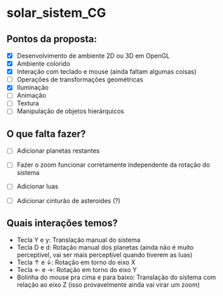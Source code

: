 # solar_sistem_CG

## Pontos da proposta:
- [x] Desenvolvimento de ambiente 2D ou 3D em OpenGL
- [x] Ambiente colorido
- [x] Interação com teclado e mouse (ainda faltam algumas coisas)
- [ ] Operações de transformações geométricas
- [x] Iluminação
- [ ] Animação
- [ ] Textura
- [ ] Manipulação de objetos hierárquicos

## O que falta fazer?
- [ ] Adicionar planetas restantes
- [ ] Fazer o zoom funcionar corretamente independente da rotação do sistema
- [ ] Adicionar luas
- [ ] Adicionar cinturão de asteroides (?)


## Quais interações temos?
- Tecla Y e y: Translação manual do sistema
- Tecla D e d: Rotação manual dos planetas (ainda não é muito perceptivel, vai ser mais perceptivel quando tiverem as luas)
- Tecla ↑ e ↓: Rotação em torno do eixo X
- Tecla ← e →: Rotação em torno do eixo Y
- Bolinha do mouse pra cima e para baixo: Translação do sistema com relação ao eixo Z (isso provavelmente ainda vai virar um zoom)
